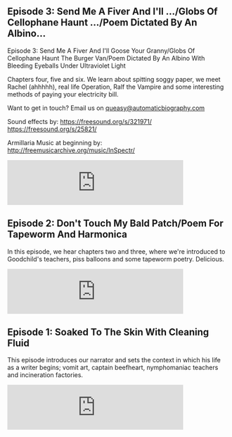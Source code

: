 <!-- 
## Episode 4: Obscene Phonecalls/The Pixies/Gabba Gabba/Felt Tip Pens

HOLY COW. Chapters seven, eight, nine and ten! HOORAY! We learn that our protagonist can no longer get high, LOVES Roy Orbison, cannot PISS unless listening to the Pixies and literally drinks so much, his liver makes a mouth appearance.

Sound effects:
https://freesound.org/s/92938/
https://freesound.org/s/150402/

Music:
http://freemusicarchive.org/music/A_A_Aalto/Connections/Focus
http://freemusicarchive.org/music/Blue_Dot_Sessions/Love_and_Weasel/Cupcake_Marshall

<coming soon!>
-->

## Episode 3: Send Me A Fiver And I'll .../Globs Of Cellophane Haunt .../Poem Dictated By An Albino...

Episode 3: Send Me A Fiver And I'll Goose Your Granny/Globs Of Cellophane Haunt The Burger Van/Poem Dictated By An Albino With Bleeding Eyeballs Under Ultraviolet Light

Chapters four, five and six. We learn about spitting soggy paper, we meet Rachel (ahhhhh), real life Operation, Ralf the Vampire and some interesting methods of paying your electricity bill.

Want to get in touch? Email us on queasy@automaticbiography.com

Sound effects by:
https://freesound.org/s/321971/
https://freesound.org/s/25821/

Armillaria Music at beginning by:
http://freemusicarchive.org/music/InSpectr/

<iframe src="https://anchor.fm/auto-biog-queasy-memoirs/embed/episodes/Episode-3-Send-Me-A-Fiver-And-Ill----Globs-Of-Cellophane-Haunt----Poem-Dictated-By-An-Albino-e3387a" height="102px" width="400px" frameborder="0" scrolling="no"></iframe>

## Episode 2: Don't Touch My Bald Patch/Poem For Tapeworm And Harmonica

In this episode, we hear chapters two and three, where we're introduced to Goodchild's teachers, piss balloons and some tapeworm poetry. Delicious.

<iframe src="https://anchor.fm/auto-biog-queasy-memoirs/embed/episodes/Episode-2-Dont-Touch-My-Bald-PatchPoem-For-Tapeworm-And-Harmonica-e31fs3" height="102px" width="400px" frameborder="0" scrolling="no"></iframe>

## Episode 1: Soaked To The Skin With Cleaning Fluid

This episode introduces our narrator and sets the context in which his life as a writer begins; vomit art, captain beefheart, nymphomaniac teachers and incineration factories.

<iframe src="https://anchor.fm/auto-biog-queasy-memoirs/embed/episodes/Episode-1-Soaked-To-The-Skin-With-Cleaning-Fluid-e2v5rm" height="102px" width="400px" frameborder="0" scrolling="no"></iframe>
